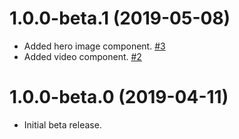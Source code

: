 # 1.0.0-beta.1 (2019-05-08)

- Added hero image component. [#3](https://github.com/blackbaud/skyux-lib-media/pull/3)
- Added video component. [#2](https://github.com/blackbaud/skyux-lib-media/pull/2)

# 1.0.0-beta.0 (2019-04-11)

- Initial beta release.
